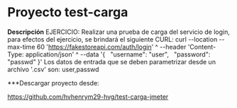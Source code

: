 # Proyecto test-carga

**Descripción**
EJERCICIO:
Realizar una prueba de carga del servicio de login, para efectos del ejercicio, se brindará el siguiente CURL:
curl --location --max-time 60 'https://fakestoreapi.com/auth/login' ^
--header 'Content-Type: application/json' ^
--data '{
  "username": "user",
  "password": "passwd"
}'
Los datos de entrada que se deben parametrizar desde un archivo '.csv' son:
user,passwd

***Descargar proyecto desde:

https://github.com/hvhenrym29-hvg/test-carga-jmeter




